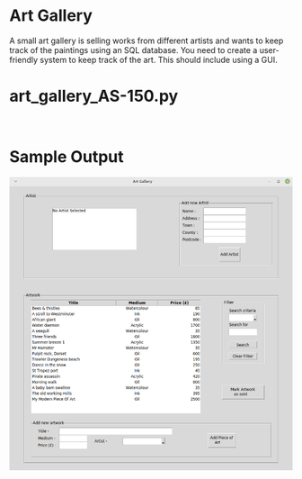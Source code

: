 Art Gallery
========================================================

A small art gallery is selling works from different artists and wants to keep track of the paintings using an SQL database. You need to create a user-friendly system to keep track of the art. This should include using a GUI.


art_gallery_AS-150.py
========================================================

```Python3


```

Sample Output
========================================================

![Sample output Art Gallery](https://github.com/nihathalici/Python-By-Example/blob/main/Alternative-Solutions/CHL-150-Art-Gallery/art_gallery_AS-150_sample_output.PNG)
